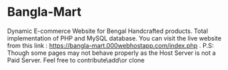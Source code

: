 # Bangla-Mart
Dynamic E-commerce Website for Bengal Handcrafted products. Total implementation of PHP and MySQL database. You can visit the live website from this link  : https://bangla-mart.000webhostapp.com/index.php . P.S: Though some pages may not behave properly as the Host Server is not a Paid Server.
Feel free to contribute\add\or clone

